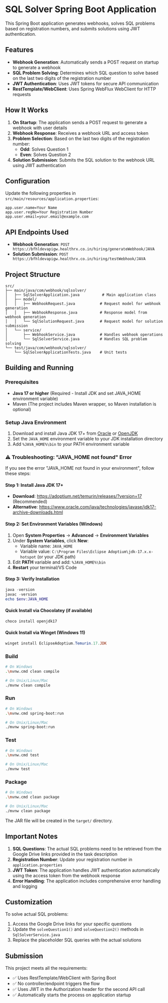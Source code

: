# SQL Solver Spring Boot Application

This Spring Boot application generates webhooks, solves SQL problems based on registration numbers, and submits solutions using JWT authentication.

## Features

- **Webhook Generation**: Automatically sends a POST request on startup to generate a webhook
- **SQL Problem Solving**: Determines which SQL question to solve based on the last two digits of the registration number
- **JWT Authentication**: Uses JWT tokens for secure API communication
- **RestTemplate/WebClient**: Uses Spring WebFlux WebClient for HTTP requests

## How It Works

1. **On Startup**: The application sends a POST request to generate a webhook with user details
2. **Webhook Response**: Receives a webhook URL and access token
3. **Problem Selection**: Based on the last two digits of the registration number:
   - **Odd**: Solves Question 1
   - **Even**: Solves Question 2
4. **Solution Submission**: Submits the SQL solution to the webhook URL using JWT authentication

## Configuration

Update the following properties in `src/main/resources/application.properties`:

```properties
app.user.name=Your Name
app.user.regNo=Your Registration Number
app.user.email=your.email@example.com
```

## API Endpoints Used

- **Webhook Generation**: `POST https://bfhldevapigw.healthrx.co.in/hiring/generateWebhook/JAVA`
- **Solution Submission**: `POST https://bfhldevapigw.healthrx.co.in/hiring/testWebhook/JAVA`

## Project Structure

```
src/
├── main/java/com/webhook/sqlsolver/
│   ├── SqlSolverApplication.java          # Main application class
│   ├── model/
│   │   ├── WebhookRequest.java           # Request model for webhook generation
│   │   ├── WebhookResponse.java          # Response model from webhook generation
│   │   └── SqlSolutionRequest.java       # Request model for solution submission
│   └── service/
│       ├── WebhookService.java           # Handles webhook operations
│       └── SqlSolverService.java         # Handles SQL problem solving
└── test/java/com/webhook/sqlsolver/
    └── SqlSolverApplicationTests.java    # Unit tests
```

## Building and Running

### Prerequisites
- **Java 17 or higher** (Required - Install JDK and set JAVA_HOME environment variable)
- Maven (The project includes Maven wrapper, so Maven installation is optional)

### Setup Java Environment
1. Download and install Java JDK 17+ from [Oracle](https://www.oracle.com/java/technologies/javase-downloads.html) or [OpenJDK](https://openjdk.org/install/)
2. Set the `JAVA_HOME` environment variable to your JDK installation directory
3. Add `%JAVA_HOME%\bin` to your PATH environment variable

### ⚠️ Troubleshooting: "JAVA_HOME not found" Error

If you see the error "JAVA_HOME not found in your environment", follow these steps:

#### Step 1: Install Java JDK 17+
- **Download**: https://adoptium.net/temurin/releases/?version=17 (Recommended)
- **Alternative**: https://www.oracle.com/java/technologies/javase/jdk17-archive-downloads.html

#### Step 2: Set Environment Variables (Windows)
1. Open **System Properties** → **Advanced** → **Environment Variables**
2. Under **System Variables**, click **New**:
   - Variable name: `JAVA_HOME`
   - Variable value: `C:\Program Files\Eclipse Adoptium\jdk-17.x.x-hotspot` (or your JDK path)
3. Edit **PATH** variable and add: `%JAVA_HOME%\bin`
4. **Restart** your terminal/VS Code

#### Step 3: Verify Installation
```powershell
java -version
javac -version
echo $env:JAVA_HOME
```

#### Quick Install via Chocolatey (if available)
```powershell
choco install openjdk17
```

#### Quick Install via Winget (Windows 11)
```powershell
winget install EclipseAdoptium.Temurin.17.JDK
```

### Build
```bash
# On Windows
.\mvnw.cmd clean compile

# On Unix/Linux/Mac
./mvnw clean compile
```

### Run
```bash
# On Windows
.\mvnw.cmd spring-boot:run

# On Unix/Linux/Mac
./mvnw spring-boot:run
```

### Test
```bash
# On Windows
.\mvnw.cmd test

# On Unix/Linux/Mac
./mvnw test
```

### Package
```bash
# On Windows
.\mvnw.cmd clean package

# On Unix/Linux/Mac
./mvnw clean package
```

The JAR file will be created in the `target/` directory.

## Important Notes

1. **SQL Questions**: The actual SQL problems need to be retrieved from the Google Drive links provided in the task description
2. **Registration Number**: Update your registration number in `application.properties`
3. **JWT Token**: The application handles JWT authentication automatically using the access token from the webhook response
4. **Error Handling**: The application includes comprehensive error handling and logging

## Customization

To solve actual SQL problems:

1. Access the Google Drive links for your specific questions
2. Update the `solveQuestion1()` and `solveQuestion2()` methods in `SqlSolverService.java`
3. Replace the placeholder SQL queries with the actual solutions

## Submission

This project meets all the requirements:
- ✅ Uses RestTemplate/WebClient with Spring Boot
- ✅ No controller/endpoint triggers the flow
- ✅ Uses JWT in the Authorization header for the second API call
- ✅ Automatically starts the process on application startup
